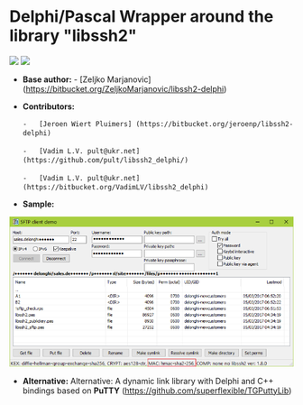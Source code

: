 # Delphi/Pascal Wrapper around the library "libssh2"
![](https://tokei.rs/b1/github/pult/libssh2_delphi?category=code)
![](https://tokei.rs/b1/github/pult/libssh2_delphi?category=files)

- **Base author:**
      - [Zeljko Marjanovic] (https://bitbucket.org/ZeljkoMarjanovic/libssh2-delphi)

- **Contributors:**

      -   [Jeroen Wiert Pluimers] (https://bitbucket.org/jeroenp/libssh2-delphi)
      
      -   [Vadim L.V. pult@ukr.net] (https://github.com/pult/libssh2_delphi/)
      
      -   [Vadim L.V. pult@ukr.net] (https://bitbucket.org/VadimLV/libssh2_delphi)
      

- **Sample:**

![Sample](img/sample.png?raw=true)

- **Alternative:** Alternative: A dynamic link library with Delphi and C++ bindings based on **PuTTY**
(https://github.com/superflexible/TGPuttyLib)
